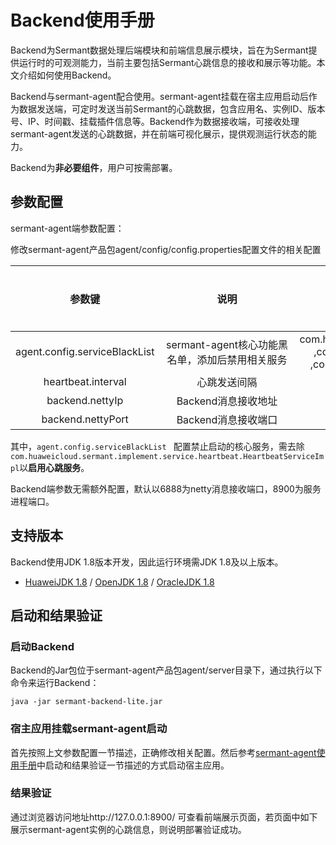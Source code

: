 # Backend使用手册

Backend为Sermant数据处理后端模块和前端信息展示模块，旨在为Sermant提供运行时的可观测能力，当前主要包括Sermant心跳信息的接收和展示等功能。本文介绍如何使用Backend。

Backend与sermant-agent配合使用。sermant-agent挂载在宿主应用启动后作为数据发送端，可定时发送当前Sermant的心跳数据，包含应用名、实例ID、版本号、IP、时间戳、挂载插件信息等。Backend作为数据接收端，可接收处理sermant-agent发送的心跳数据，并在前端可视化展示，提供观测运行状态的能力。

Backend为**非必要组件**，用户可按需部署。

## 参数配置

sermant-agent端参数配置：

修改sermant-agent产品包agent/config/config.properties配置文件的相关配置

|            参数键             | <span style="display:inline-block;width:200px">说明</span> |                            默认值                            | 是否必须 |
| :---------------------------: | :--------------------------------------------------------: | :----------------------------------------------------------: | :------: |
| agent.config.serviceBlackList |      sermant-agent核心功能黑名单，添加后禁用相关服务       | com.huaweicloud.sermant.implement.service.heartbeat.HeartbeatServiceImpl<br>,com.huaweicloud.sermant.implement.service.send.NettyGatewayClient<br>,com.huaweicloud.sermant.implement.service.tracing.TracingServiceImpl |    否    |
|      heartbeat.interval       |                        心跳发送间隔                        |                            30000                             |    否    |
|        backend.nettyIp        |                    Backend消息接收地址                     |                          127.0.0.1                           |    否    |
|       backend.nettyPort       |                    Backend消息接收端口                     |                             6888                             |    否    |

其中，`agent.config.serviceBlackList ` 配置禁止启动的核心服务，需去除`com.huaweicloud.sermant.implement.service.heartbeat.HeartbeatServiceImpl`以**启用心跳服务**。

Backend端参数无需额外配置，默认以6888为netty消息接收端口，8900为服务进程端口。

## 支持版本

Backend使用JDK 1.8版本开发，因此运行环境需JDK 1.8及以上版本。

- [HuaweiJDK 1.8](https://gitee.com/openeuler/bishengjdk-8) / [OpenJDK 1.8](https://github.com/openjdk/jdk) / [OracleJDK 1.8](https://www.oracle.com/java/technologies/downloads/)

## 启动和结果验证

### 启动Backend

Backend的Jar包位于sermant-agent产品包agent/server目录下，通过执行以下命令来运行Backend：

```shell
java -jar sermant-backend-lite.jar
```

### 宿主应用挂载sermant-agent启动

首先按照上文参数配置一节描述，正确修改相关配置。然后参考[sermant-agent使用手册](sermant-agent.md)中启动和结果验证一节描述的方式启动宿主应用。

### 结果验证

通过浏览器访问地址http://127.0.0.1:8900/ 可查看前端展示页面，若页面中如下展示sermant-agent实例的心跳信息，则说明部署验证成功。

<MyImage src="/docs-img/backend.png"></MyImage>
